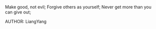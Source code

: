 Make good, not evil;
Forgive others as yourself;
Never get more than you can give out;

AUTHOR: LiangYang
